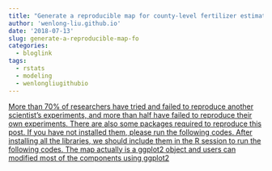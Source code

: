 ```yaml
---
title: "Generate a reproducible map for county-level fertilizer estimation data in U.S.A. using R"
author: 'wenlong-liu.github.io'
date: '2018-07-13'
slug: generate-a-reproducible-map-fo
categories:
  - bloglink
tags:
  - rstats
  - modeling
  - wenlongliugithubio
---
```


[More than 70% of researchers have tried and failed to reproduce another scientist’s experiments, and more than half have failed to reproduce their own experiments. There are also some packages required to reproduce this post. If you have not installed them, please run the following codes. After installing all the libraries, we should include them in the R session to run the following codes. The map actually is a ggplot2 object and users can modified most of the components using ggplot2<i class="fas fa-external-link-alt"></i>](https://wenlong-liu.github.io/post/generate-a-reproducible-map-for-long-term-fertilizer-application-in-u-s-a-using-r/)

